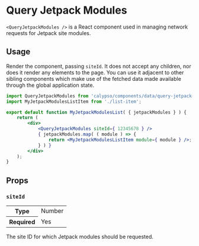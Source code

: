 # Query Jetpack Modules

`<QueryJetpackModules />` is a React component used in managing network requests for Jetpack site modules.

## Usage

Render the component, passing `siteId`. It does not accept any children, nor does it render any elements to the page. You can use it adjacent to other sibling components which make use of the fetched data made available through the global application state.

```jsx
import QueryJetpackModules from 'calypso/components/data/query-jetpack-modules';
import MyJetpackModulesListItem from './list-item';

export default function MyJetpackModulesList( { jetpackModules } ) {
	return (
		<div>
			<QueryJetpackModules siteId={ 12345678 } />
			{ jetpackModules.map( ( module ) => {
				return <MyJetpackModulesListItem module={ module } />;
			} ) }
		</div>
	);
}
```

## Props

### `siteId`

<table>
	<tr><th>Type</th><td>Number</td></tr>
	<tr><th>Required</th><td>Yes</td></tr>
</table>

The site ID for which Jetpack modules should be requested.
